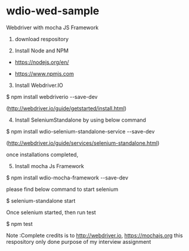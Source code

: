 # wdio-wed-sample

Webdriver with mocha JS Framework

1. download respository 

2. Install Node and NPM 

* https://nodejs.org/en/

* https://www.npmjs.com
 
 
3. Install Webdriver.IO 

$ npm install webdriverio --save-dev

(http://webdriver.io/guide/getstarted/install.html)


4. Install SeleniumStandalone by using below command


$ npm install wdio-selenium-standalone-service --save-dev 

(http://webdriver.io/guide/services/selenium-standalone.html)

once installations completed, 

5. Install mocha Js Framework 

$ npm install wdio-mocha-framework --save-dev

please find below command to start selenium 

$  selenium-standalone start


Once selenium started, then run test 

$ npm test 



Note :Complete credits is to http://webdriver.io, https://mochajs.org this respository only done purpose of my interview assignment


